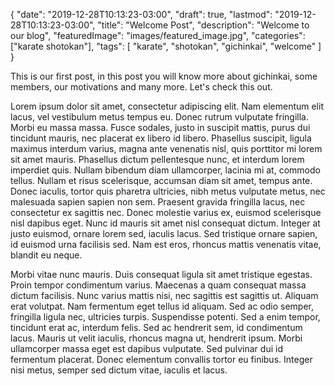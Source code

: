 {
   "date": "2019-12-28T10:13:23-03:00",
   "draft": true,
   "lastmod": "2019-12-28T10:13:23-03:00",
   "title": "Welcome Post",
   "description": "Welcome to our blog",
   "featuredImage": "images/featured_image.jpg",
   "categories": ["karate shotokan"],
    "tags": [
        "karate",
        "shotokan",
        "gichinkai",
        "welcome"
    ]
}

This is our first post, in this post you will know more about gichinkai, some members, our motivations and many more. Let's check this out.

Lorem ipsum dolor sit amet, consectetur adipiscing elit. Nam elementum elit lacus, vel vestibulum metus tempus eu. Donec rutrum vulputate fringilla. Morbi eu massa massa. Fusce sodales, justo in suscipit mattis, purus dui tincidunt mauris, nec placerat ex libero id libero. Phasellus suscipit, ligula maximus interdum varius, magna ante venenatis nisl, quis porttitor mi lorem sit amet mauris. Phasellus dictum pellentesque nunc, et interdum lorem imperdiet quis. Nullam bibendum diam ullamcorper, lacinia mi at, commodo tellus. Nullam et risus scelerisque, accumsan diam sit amet, tempus ante. Donec iaculis, tortor quis pharetra ultricies, nibh metus vulputate metus, nec malesuada sapien sapien non sem. Praesent gravida fringilla lacus, nec consectetur ex sagittis nec. Donec molestie varius ex, euismod scelerisque nisl dapibus eget. Nunc id mauris sit amet nisl consequat dictum. Integer at justo euismod, ornare lorem sed, iaculis lacus. Sed tristique ornare sapien, id euismod urna facilisis sed. Nam est eros, rhoncus mattis venenatis vitae, blandit eu neque.

Morbi vitae nunc mauris. Duis consequat ligula sit amet tristique egestas. Proin tempor condimentum varius. Maecenas a quam consequat massa dictum facilisis. Nunc varius mattis nisi, nec sagittis est sagittis ut. Aliquam erat volutpat. Nam fermentum eget tellus id aliquam. Sed ac odio semper, fringilla ligula nec, ultricies turpis. Suspendisse potenti. Sed a enim tempor, tincidunt erat ac, interdum felis. Sed ac hendrerit sem, id condimentum lacus. Mauris ut velit iaculis, rhoncus magna ut, hendrerit ipsum. Morbi ullamcorper massa eget est dapibus vulputate. Sed pulvinar dui id fermentum placerat. Donec elementum convallis tortor eu finibus. Integer nisi metus, semper sed dictum vitae, iaculis et lacus.